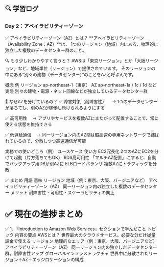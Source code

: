 
## 🔍 学習ログ

### Day 2：アベイラビリティーゾーン
✅ アベイラビリティーゾーン（AZ）とは？
**アベイラビリティーゾーン（Availability Zone：AZ）**は、
1つのリージョン（地域）内にある、物理的に独立した複数のデータセンター群のこと。

🔍 もう少しわかりやすく言うと？
AWSは「東京リージョン」とか「大阪リージョン」など、地域単位（リージョン）で提供されています。
そのリージョンの中にある“別々の建物（データセンター）”のことをAZと呼ぶんです。

概念	例
リージョン	ap-northeast-1（東京）
AZ	ap-northeast-1a / 1c / 1d など
実態	別々の建物・電源・ネット回線などが独立しているデータセンター群

🧱 なぜAZを分けているの？
✅ 障害対策（耐障害性）
　→ 1つのデータセンターが落ちても、別のAZが稼働し続けられるようにする

✅ 高可用性
　→ アプリやサービスを複数AZにまたがって配置することで、常に使える状態を維持できる

✅ 低遅延通信
　→ 同一リージョン内のAZ間は超高速の専用ネットワークで結ばれているので、分散しつつ高速通信が可能

 実務での使いどころ（例）
ユースケース	使い方
EC2冗長化	2つのAZにEC2を分けて起動（片方落ちてもOK）
RDS高可用性	「マルチAZ配置」にすると、自動でバックアップ用DBが別AZに
ELBロードバランサ	複数AZにトラフィックを分散

✅ まとめ
用語	意味
リージョン	地域（例：東京、大阪、バージニアなど）
アベイラビリティーゾーン（AZ）	同一リージョン内の独立した複数のデータセンター
メリット	耐障害性・可用性・スケーラビリティの向上



# ✅ 現在の進捗まとめ
✅ 1. 「Introduction to Amazon Web Services」セクションで学んだこと
トピック	内容の要点
AWSとは？	世界最大のクラウドサービス。必要な分だけ従量課金で使える
リージョン	地理的なエリア（例：東京、大阪、バージニアなど）
アベイラビリティーゾーン（AZ）	同一リージョン内の独立したデータセンター群。耐障害性アップ
グローバルインフラストラクチャ	世界中に分散されたリージョン＋AZ＋エッジロケーションの構成

